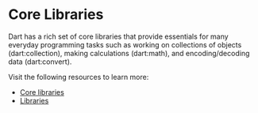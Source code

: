 # Core Libraries

Dart has a rich set of core libraries that provide essentials for many everyday programming tasks such as working on collections of objects (dart:collection), making calculations (dart:math), and encoding/decoding data (dart:convert).

Visit the following resources to learn more:

- [Core libraries](https://dart.dev/guides/libraries)
- [Libraries](https://api.flutter.dev/)
